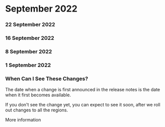 ﻿# September 2022


### 22 September 2022




### 16 September 2022




### 8 September 2022




### 1 September 2022




### When Can I See These Changes?

The date when a change is first announced in the release notes is the date when it first becomes available.

If you don't see the change yet, you can expect to see it soon, after we roll out changes to all the regions.

More information

